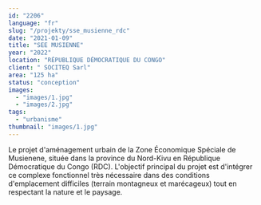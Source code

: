 ```yaml
---
id: "2206"
language: "fr"
slug: "/projekty/sse_musienne_rdc"
date: "2021-01-09"
title: "SEE MUSIENNE"
year: "2022"
location: "RÉPUBLIQUE DÉMOCRATIQUE DU CONGO"
client: " SOCITEQ Sarl"
area: "125 ha"
status: "conception"
images:
  - "images/1.jpg"
  - "images/2.jpg"
tags:
  - "urbanisme"
thumbnail: "images/1.jpg"
---
```

Le projet d'aménagement urbain de la Zone Économique Spéciale de Musienene, située dans la province du Nord-Kivu en République Démocratique du Congo (RDC). L'objectif principal du projet est d'intégrer ce complexe fonctionnel très nécessaire dans des conditions d'emplacement difficiles (terrain montagneux et marécageux) tout en respectant la nature et le paysage.
